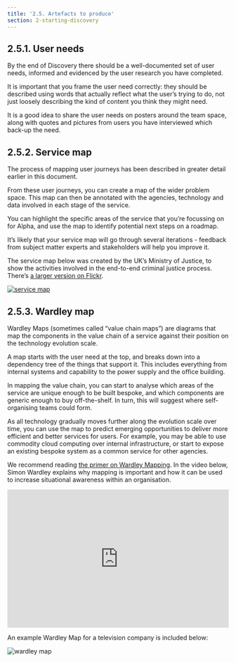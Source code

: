 ```yaml
---
title: '2.5. Artefacts to produce'
section: 2-starting-discovery
---
```


## 2.5.1. User needs

By the end of Discovery there should be a well-documented set of user needs, informed and evidenced by the user research you have completed.

It is important that you frame the user need correctly: they should be described using words that actually reflect what the user’s trying to do, not just loosely describing the kind of content you think they might need.

It is a good idea to share the user needs on posters around the team space, along with quotes and pictures from users you have interviewed which back-up the need.

## 2.5.2. Service map

The process of mapping user journeys has been described in greater detail earlier in this document.

From these user journeys, you can create a map of the wider problem space. This map can then be annotated with the agencies, technology and data involved in each stage of the service.

You can highlight the specific areas of the service that you’re focussing on for Alpha, and use the map to identify potential next steps on a roadmap.

It’s likely that your service map will go through several iterations - feedback from subject matter experts and stakeholders will help you improve it.

The service map below was created by the UK’s Ministry of Justice, to show the activities involved in the end-to-end criminal justice process. There’s [a larger version on Flickr](https://www.flickr.com/photos/gdsteam/20351061738/).

<a href="https://www.flickr.com/photos/gdsteam/20351061738/"><img src="{{ site.baseurl }}/images/discovery/2/service-map.jpg" class="full-width" alt="service map"></a>

## 2.5.3. Wardley map

Wardley Maps (sometimes called “value chain maps”) are diagrams that map the components in the value chain of a service against their position on the technology evolution scale.

A map starts with the user need at the top, and breaks down into a dependency tree of the things that support it. This includes everything from internal systems and capability to the power supply and the office building.

In mapping the value chain, you can start to analyse which areas of the service are unique enough to be built bespoke, and which components are generic enough to buy off-the-shelf. In turn, this will suggest where self-organising teams could form.

As all technology gradually moves further along the evolution scale over time, you can use the map to predict emerging opportunities to deliver more efficient and better services for users. For example, you may be able to use commodity cloud computing over internal infrastructure, or start to expose an existing bespoke system as a common service for other agencies.

We recommend reading [the primer on Wardley Mapping](http://blog.gardeviance.org/2015/02/an-introduction-to-wardley-value-chain.html). In the video below, Simon Wardley explains why mapping is important and how it can be used to increase situational awareness within an organisation.

<iframe class="video" width="100%" height="315" src="https://www.youtube.com/embed/Ty6pOVEc3bA" frameborder="0" allowfullscreen></iframe>

An example Wardley Map for a television company is included below:

<img src="{{ site.baseurl }}/images/discovery/2/wardley-map.png" class="full-width" alt="wardley map">
